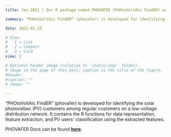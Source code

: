 ```yaml
---
title: Jan 2021 | Our R package named PHOVAFER (PHOtoVoltAic FindER) was released.

summary: “PHOtoVoltAic FindER” (phovafer) is developed for identifying the solar photovoltaic (PV) customers among the regular consumers on a  low-voltage distribution network. It contains the R functions for data representation, feature extraction, and PV users’ classification using the extracted features. 

date: 2021-01-15

# View.
#   1 = List
#   2 = Compact
#   3 = Card
view: 2

# Optional header image (relative to `static/img/` folder).
# image in the page of this post; caption is the title of the figure.
#header:
#caption: ""   
# image: ""   

---
```


“PHOtoVoltAic FindER” (phovafer) is developed for identifying the solar photovoltaic (PV) customers among regular customers on a  low-voltage distribution network. It contains the R functions for data representation, feature extraction, and PV users’ classification using the extracted features. 

PHOVAFER Docs can be found [**here**](https://maomaohu.net/software/phovafer/).

